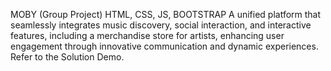 MOBY (Group Project)
HTML, CSS, JS, BOOTSTRAP
A unified platform that seamlessly integrates music discovery, social interaction, and
interactive features, including a merchandise store for artists, enhancing user engagement
through innovative communication and dynamic experiences.
Refer to the Solution Demo.
